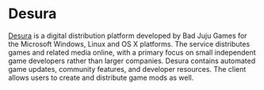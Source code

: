 Desura
======

[Desura](http://www.desura.com) is a digital distribution platform developed by Bad Juju Games for the
Microsoft Windows, Linux and OS X platforms.
The service distributes games and related media online, with a primary focus on small independent game
developers rather than larger companies.
Desura contains automated game updates, community features, and developer resources.
The client allows users to create and distribute game mods as well.

